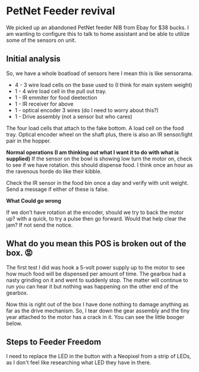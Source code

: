 # PetNet Feeder revival

We picked up an abandoned PetNet feeder NIB from Ebay for $38 bucks. I am wanting to configure this to talk to home assistant and be able to utilize some of the sensors on unit.


## Initial analysis
So, we have a whole boatload of sensors here I mean this is like sensorama. 


-	4 - 3 wire load cells on the base used to (I think for main system weight)
-	1 - 4 wire load cell in the pull out tray.
-	1 - IR emmiter for food deetection
-	1 - IR receiver for above
-	1 - optical encoder 3 wires (do I need to worry about this?)
-   1 - Drive assembly (not a sensor but who cares)


The four load cells that attach to the fake bottom. A load cell on the food tray. Optical encoder wheel on the shaft plus, there is also an IR sensor/light pair in the hopper. 

**Normal operations (I am thinking out what I want it to do with what is supplied)**
If the sensor on the bowl is showing low turn the motor on, check to see if we have rotation. this should dispense food. I think once an hour as the ravenous horde do like their kibble. 

Check the IR sensor in the food bin once a day and verify with unit weight. Send a message if either of these is false.

**What Could go wrong**

If we don't have rotation at the encoder, should we try to back the motor up? with a quick, to try a pulse then go forward. Would that help clear the jam? If not send the notice.







## What do you mean this POS is broken out of the box. :rage:
The first test I did was hook a 5-volt power supply up to the motor to see how much food will be dispensed per amount of time. The gearbox had a nasty grinding on it and went to suddenly stop. The matter will continue to run you can hear it but nothing was happening on the other end of the gearbox.

Now this is right out of the box I have done nothing to damage anything as far as the drive mechanism. So, I tear down the gear assembly and the tiny year attached to the motor has a crack in it. You can see the little booger below.


## Steps to Feeder Freedom

I need to replace the LED in the button with a Neopixel from a strip of LEDs, as I don't feel like researching what LED they have in there.